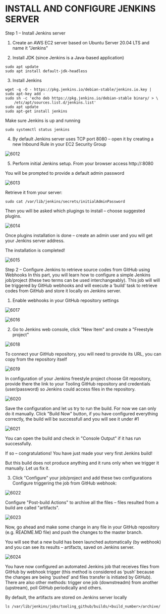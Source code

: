 # INSTALL AND CONFIGURE JENKINS SERVER

Step 1 – Install Jenkins server

1. Create an AWS EC2 server based on Ubuntu Server 20.04 LTS and name it "Jenkins"

2. Install JDK (since Jenkins is a Java-based application)

```
sudo apt update
sudo apt install default-jdk-headless
```

3. Install Jenkins

```
wget -q -O - https://pkg.jenkins.io/debian-stable/jenkins.io.key | sudo apt-key add -
sudo sh -c 'echo deb https://pkg.jenkins.io/debian-stable binary/ > \
    /etc/apt/sources.list.d/jenkins.list'
sudo apt update
sudo apt-get install jenkins
```

Make sure Jenkins is up and running

```
sudo systemctl status jenkins
```

4. By default Jenkins server uses TCP port 8080 – open it by creating a new Inbound Rule in your EC2 Security Group

![6012](https://user-images.githubusercontent.com/85270361/210151779-4467072e-8a07-46e6-951b-5176e067c110.PNG)


5. Perform initial Jenkins setup.
From your browser access http://<Jenkins-Server-Public-IP-Address-or-Public-DNS-Name>:8080

You will be prompted to provide a default admin password

  
![6013](https://user-images.githubusercontent.com/85270361/210151821-9b9baaf6-e89c-4a9b-b06a-c2c1d6e01930.PNG)

  
Retrieve it from your server:
  
```
sudo cat /var/lib/jenkins/secrets/initialAdminPassword
```
  
Then you will be asked which plugings to install – choose suggested plugins.
 

![6014](https://user-images.githubusercontent.com/85270361/210151862-fee4be20-f6b3-4c3b-9830-78ce4a28253b.PNG)

  
Once plugins installation is done – create an admin user and you will get your Jenkins server address.

The installation is completed!
  

![6015](https://user-images.githubusercontent.com/85270361/210151901-28354c74-518a-49d6-85bd-ab7b98c7f419.PNG)
  

Step 2 – Configure Jenkins to retrieve source codes from GitHub using Webhooks
In this part, you will learn how to configure a simple Jenkins job/project (these two terms can be used interchangeably). This job 
will will be triggered by GitHub webhooks and will execute a ‘build’ task to retrieve codes from GitHub and store it locally on 
Jenkins server.

1. Enable webhooks in your GitHub repository settings
  
  
![6017](https://user-images.githubusercontent.com/85270361/210151970-d0f50b34-4da2-45cb-a028-9848ba197ebc.PNG)

  
![6016](https://user-images.githubusercontent.com/85270361/210151978-adbff3ba-d11a-4a41-8b67-a3e40bf18095.PNG)

  
2. Go to Jenkins web console, click "New Item" and create a "Freestyle project"
  

![6018](https://user-images.githubusercontent.com/85270361/210152007-3464d147-0ac9-4c44-a9f6-a81d6612d887.PNG)

  
To connect your GitHub repository, you will need to provide its URL, you can copy from the repository itself
  
  
![6019](https://user-images.githubusercontent.com/85270361/210152055-41f70f37-ec2d-477a-a3f2-456b15474459.PNG)

  
In configuration of your Jenkins freestyle project choose Git repository, provide there the link to your Tooling GitHub repository 
and credentials (user/password) so Jenkins could access files in the repository.


![6020](https://user-images.githubusercontent.com/85270361/210152098-dbee8c5f-66e9-4d67-9366-09bddc8b2ed8.PNG)

  
  
Save the configuration and let us try to run the build. For now we can only do it manually.
Click "Build Now" button, if you have configured everything correctly, the build will be successfull and you will see it under #1
  
  
![6021](https://user-images.githubusercontent.com/85270361/210152125-9b0ea377-b751-4f3c-a671-bcc957d2ee37.PNG)

  
You can open the build and check in "Console Output" if it has run successfully.

If so – congratulations! You have just made your very first Jenkins build!

But this build does not produce anything and it runs only when we trigger it manually. Let us fix it.

3. Click "Configure" your job/project and add these two configurations
Configure triggering the job from GitHub webhook:

  
![6022](https://user-images.githubusercontent.com/85270361/210152165-d652ba1d-cbc0-4d4b-ae87-03109268de38.PNG)

Configure "Post-build Actions" to archive all the files – files resulted from a build are called "artifacts".
  

![6023](https://user-images.githubusercontent.com/85270361/210152199-9432da9f-2eb0-4369-bc2a-45e8c7838985.PNG)

  
Now, go ahead and make some change in any file in your GitHub repository (e.g. README.MD file) and push the changes to the master branch.

You will see that a new build has been launched automatically (by webhook) and you can see its results – artifacts, saved on Jenkins
server.


![6024](https://user-images.githubusercontent.com/85270361/210152236-8ee1b372-25cf-4848-b8d0-e3413972abeb.PNG)

  
You have now configured an automated Jenkins job that receives files from GitHub by webhook trigger (this method is considered as
‘push’ because the changes are being ‘pushed’ and files transfer is initiated by GitHub). There are also other methods: trigger one 
job (downstreadm) from another (upstream), poll GitHub periodically and others.

By default, the artifacts are stored on Jenkins server locally

  
```
ls /var/lib/jenkins/jobs/tooling_github/builds/<build_number>/archive/
```
  
  